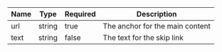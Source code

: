 | Name | Type   | Required | Description                     |
| ---- | ------ | -------- | ------------------------------- |
| url  | string | true     | The anchor for the main content |
| text | string | false    | The text for the skip link      |
